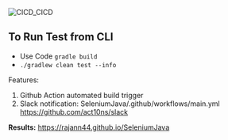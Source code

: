 ![CICD_CICD](https://user-images.githubusercontent.com/60035342/159578317-a2bd7780-198e-4731-8e5f-34cc6300e94f.png)

## To Run Test from CLI
 - Use Code <code>gradle build</code>
 - <code>./gradlew clean test --info</code>

Features:
1. Github Action automated build trigger
2. Slack notification: SeleniumJava/.github/workflows/main.yml
https://github.com/act10ns/slack

**Results:** https://rajann44.github.io/SeleniumJava
